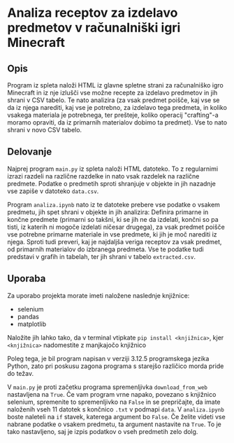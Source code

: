 # Analiza receptov za izdelavo predmetov v računalniški igri Minecraft

## Opis

Program iz spleta naloži HTML iz glavne spletne strani za računalniško igro Minecraft in iz nje izlušči vse možne recepte za izdelavo predmetov in jih shrani v CSV tabelo. Te nato analizira (za vsak predmet poišče, kaj vse se da iz njega narediti, kaj vse je potrebno, za izdelavo tega predmeta, in koliko vsakega materiala je potrebnega, ter prešteje, koliko operacij "crafting"-a moramo opraviti, da iz primarnih materialov dobimo ta predmet). Vse to nato shrani v novo CSV tabelo.

## Delovanje

Najprej program `main.py` iz spleta naloži HTML datoteko. To z regularnimi izrazi razdeli na različne razdelke in nato vsak razdelek na različne predmete. Podatke o predmetih sproti shranjuje v objekte in jih nazadnje vse zapiše v datoteko `data.csv`.

Program `analiza.ipynb` nato iz te datoteke prebere vse podatke o vsakem predmetu, jih spet shrani v objekte in jih analizira: Definira primarne in končne predmete (primarni so takšni, ki se jih ne da izdelati, končni so pa tisti, iz katerih ni mogoče izdelati ničesar drugega), za vsak predmet poišče vse potrebne primarne materiale in vse predmete, ki jih je moč narediti iz njega. Sproti tudi preveri, kaj je najdaljša veriga receptov za vsak predmet, od primarnih materialov do izbranega predmeta. Vse te podatke tudi predstavi v grafih in tabelah, ter jih shrani v tabelo `extracted.csv`.

## Uporaba

Za uporabo projekta morate imeti naložene naslednje knjižnice:

- selenium
- pandas
- matplotlib

Naložite jih lahko tako, da v terminal vtipkate `pip install <knjižnica>`, kjer `<knjižnica>` nadomestite z manjkajočo knjižnico

Poleg tega, je bil program napisan v verziji 3.12.5 programskega jezika Python, zato pri poskusu zagona programa s starejšo različico morda pride do težav.

V `main.py` je proti začetku programa spremenljivka `download_from_web` nastavljena na `True`. Če vam program vrne napako, povezano s knjižnico selenium, spremenite to spremenljivko na `False` in se prepričajte, da imate naloženih vseh 11 datotek s končnico `.txt` v podmapi `data`.
V `analiza.ipynb` boste naleteli na `if` stavek, katerega argument bo `False`. Če želite videti vse nabrane podatke o vsakem predmetu, ta argument nastavite na `True`. To je tako nastavljeno, saj je izpis podatkov o vseh predmetih zelo dolg.